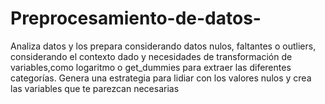 # Preprocesamiento-de-datos-
Analiza datos y los prepara considerando datos nulos, faltantes o outliers, considerando el contexto dado y necesidades de transformación de variables,como logaritmo o
get_dummies para extraer las diferentes categorías. Genera una estrategia para lidiar con los valores nulos y crea las variables que te parezcan necesarias
